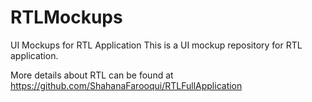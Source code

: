 # RTLMockups
UI Mockups for RTL Application
This is a UI mockup repository for RTL application.

More details about RTL can be found at https://github.com/ShahanaFarooqui/RTLFullApplication
